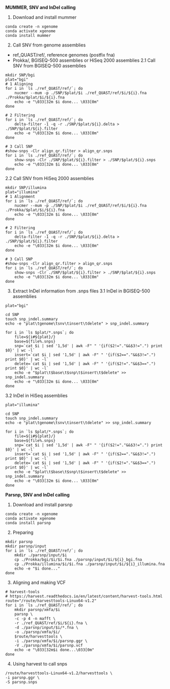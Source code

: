 **MUMMER, SNV and InDel calling**
1. Download and install mummer
```
conda create -n xgenome
conda activate xgenome
conda install mummer
```
2. Call SNV from genome assemblies
- ref_QUAST/ref/, reference genomes (postfix fna)
- Prokka/, BGISEQ-500 assemblies or HiSeq 2000 assemblies
2.1 Call SNV from BGISEQ-500 assemblies
```
mkdir SNP/bgi
plat="bgi"
# 1 Aligning
for i in `ls ./ref_QUAST/ref/`; do
    nucmer --mum -p ./SNP/$plat/$i ./ref_QUAST/ref/$i/${i}.fna ./Prokka/$plat/$i/${i}.fna
    echo -e "\033[32m $i done... \033[0m"
done

# 2 Filtering
for i in `ls ./ref_QUAST/ref/`; do
    delta-filter -1 -q -r ./SNP/$plat/${i}.delta > ./SNP/$plat/${i}.filter
    echo -e "\033[32m $i done... \033[0m"
done

# 3 Call SNP
#show-snps -Clr align_qr.filter > align_qr.snps
for i in `ls ./ref_QUAST/ref/`; do
    show-snps -Clr ./SNP/$plat/${i}.filter > ./SNP/$plat/${i}.snps
    echo -e "\033[32m $i done... \033[0m"
done
```
2.2 Call SNV from HiSeq 2000 assemblies
```
mkdir SNP/illumina
plat="illumina"
# 1 Alignment
for i in `ls ./ref_QUAST/ref/`; do
    nucmer --mum -p ./SNP/$plat/$i ./ref_QUAST/ref/$i/${i}.fna ./Prokka/$plat/$i/${i}.fna
    echo -e "\033[32m $i done... \033[0m"
done

# 2 Filtering
for i in `ls ./ref_QUAST/ref/`; do
    delta-filter -1 -q -r ./SNP/$plat/${i}.delta > ./SNP/$plat/${i}.filter
    echo -e "\033[32m $i done... \033[0m"
done

# 3 Call SNP
#show-snps -Clr align_qr.filter > align_qr.snps
for i in `ls ./ref_QUAST/ref/`; do
    show-snps -Clr ./SNP/$plat/${i}.filter > ./SNP/$plat/${i}.snps
    echo -e "\033[32m $i done... \033[0m"
done
```
3. Extract InDel information from .snps files
3.1 InDel in BGISEQ-500 assemblies
```
plat="bgi"

cd SNP
touch snp_indel.summary
echo -e "plat\tgenome\tsnv\tinsert\tdelete" > snp_indel.summary

for i in `ls $plat/*.snps`; do
    file=${i#${plat}/}
    base=${file%.snps}
    snp=`cat $i | sed '1,5d' | awk -F" " '{if($2!="."&&$3!=".") print $0}' | wc -l`
    insert=`cat $i | sed '1,5d' | awk -F" " '{if($2=="."&&$3!=".") print $0}' | wc -l`
    delete=`cat $i | sed '1,5d' | awk -F" " '{if($2!="."&&$3==".") print $0}' | wc -l`
    echo -e "$plat\t$base\t$snp\t$insert\t$delete" >> snp_indel.summary
    echo -e "\033[32m $i done... \033[0m"
done
```
3.2 InDel in HiSeq assemblies
```
plat="illumina"

cd SNP
touch snp_indel.summary
echo -e "plat\tgenome\tsnv\tinsert\tdelete" >> snp_indel.summary

for i in `ls $plat/*.snps`; do
    file=${i#${plat}/}
    base=${file%.snps}
    snp=`cat $i | sed '1,5d' | awk -F" " '{if($2!="."&&$3!=".") print $0}' | wc -l`
    insert=`cat $i | sed '1,5d' | awk -F" " '{if($2=="."&&$3!=".") print $0}' | wc -l`
    delete=`cat $i | sed '1,5d' | awk -F" " '{if($2!="."&&$3==".") print $0}' | wc -l`
    echo -e "$plat\t$base\t$snp\t$insert\t$delete" >> snp_indel.summary
    echo -e "\033[32m $i done... \033[0m"
done
```
**Parsnp, SNV and InDel calling**
1. Download and install parsnp
```
conda create -n xgenome
conda activate xgenome
conda install parsnp
```
2. Preparing
```
mkdir parsnp
mkdir parsnp/input
for i in `ls ./ref_QUAST/ref/`; do
    mkdir ./parsnp/input/$i
    cp ./Prokka/bgi/$i/$i.fna ./parsnp/input/$i/${i}_bgi.fna
    cp ./Prokka/illumina/$i/$i.fna ./parsnp/input/$i/${i}_illumina.fna
    echo -e "$i done..."
done
```
3. Aligning and making VCF
```
# harvest-tools
# https://harvest.readthedocs.io/en/latest/content/harvest-tools.html
route="/route/harvesttools-Linux64-v1.2"
for i in `ls ./ref_QUAST/ref/`; do
    mkdir parsnp/xmfa/$i
    parsnp \
    -c -p 4 -n mafft \
    -r ./ref_QUAST/ref/$i/${i}.fna \
    -d ./parsnp/input/$i/*.fna \
    -o ./parsnp/xmfa/$i/
    $route/harvesttools \
    -i ./parsnp/xmfa/$i/parsnp.ggr \
    -V ./parsnp/xmfa/$i/parsnp.vcf
    echo -e "\033[32m$i done...\033[0m"
done
```
4. Using harvest to call snps
```
/route/harvesttools-Linux64-v1.2/harvesttools \
-i parsnp.ggr \
-S parsnp.snps
```
